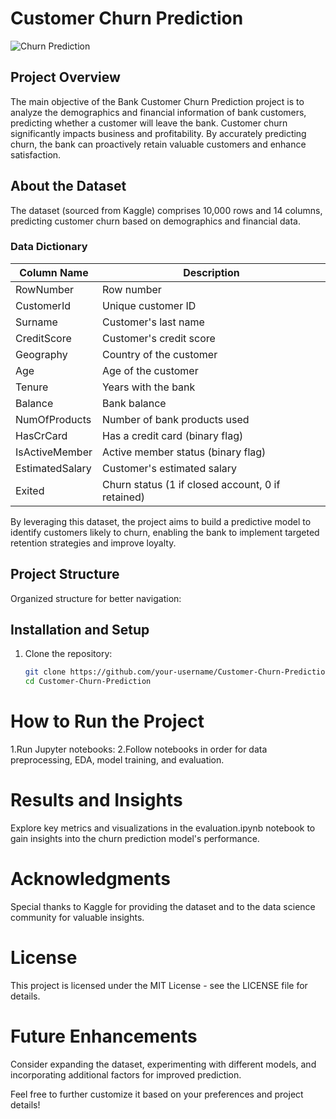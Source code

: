 # Customer Churn Prediction
![Churn Prediction](https://miro.medium.com/v2/resize:fit:1400/1*47xx1oXuebvYwZeB0OutuA.png)

## Project Overview
The main objective of the Bank Customer Churn Prediction project is to analyze the demographics and financial information of bank customers, predicting whether a customer will leave the bank. Customer churn significantly impacts business and profitability. By accurately predicting churn, the bank can proactively retain valuable customers and enhance satisfaction.

## About the Dataset
The dataset (sourced from Kaggle) comprises 10,000 rows and 14 columns, predicting customer churn based on demographics and financial data.

### Data Dictionary
| Column Name | Description |
| --- | --- |
| RowNumber | Row number |
| CustomerId | Unique customer ID |
| Surname | Customer's last name |
| CreditScore | Customer's credit score |
| Geography | Country of the customer |
| Age | Age of the customer |
| Tenure | Years with the bank |
| Balance | Bank balance |
| NumOfProducts | Number of bank products used |
| HasCrCard | Has a credit card (binary flag) |
| IsActiveMember | Active member status (binary flag) |
| EstimatedSalary | Customer's estimated salary |
| Exited | Churn status (1 if closed account, 0 if retained) |

By leveraging this dataset, the project aims to build a predictive model to identify customers likely to churn, enabling the bank to implement targeted retention strategies and improve loyalty.

## Project Structure
Organized structure for better navigation:

## Installation and Setup
1. Clone the repository:
   ```bash
   git clone https://github.com/your-username/Customer-Churn-Prediction.git
   cd Customer-Churn-Prediction

# How to Run the Project
1.Run Jupyter notebooks:
2.Follow notebooks in order for data preprocessing, EDA, model training, and evaluation.

# Results and Insights
Explore key metrics and visualizations in the evaluation.ipynb notebook to gain insights into the churn prediction model's performance.

# Acknowledgments
Special thanks to Kaggle for providing the dataset and to the data science community for valuable insights.

# License
This project is licensed under the MIT License - see the LICENSE file for details.

# Future Enhancements
Consider expanding the dataset, experimenting with different models, and incorporating additional factors for improved prediction.

Feel free to further customize it based on your preferences and project details!


